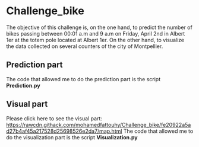 # Challenge_bike

The objective of this challenge is, on the one hand, to predict the number of bikes passing between 00:01 a.m and 9 a.m on Friday, April 2nd in Albert 1er at the totem pole located at Albert 1er.
On the other hand, to visualize the data collected on several counters of the city of Montpellier.


## Prediction part

The code that allowed me to do the prediction part is the script **Prediction.py**    


## Visual part  

Please click here to see the visual part: https://rawcdn.githack.com/mohamedfattouhy/Challenge_bike/fe20922a5ad27b4af45a217528d25698526e2da7/map.html
The code that allowed me to do the visualization part is the script **Visualization.py**
